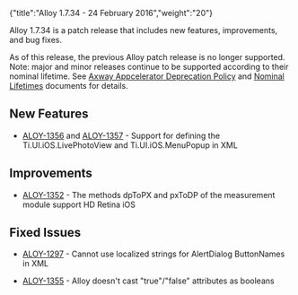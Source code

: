 {"title":"Alloy 1.7.34 - 24 February 2016","weight":"20"} 

Alloy 1.7.34 is a patch release that includes new features, improvements, and bug fixes.

As of this release, the previous Alloy patch release is no longer supported. Note: major and minor releases continue to be supported according to their nominal lifetime. See [Axway Appcelerator Deprecation Policy](/docs/appc/AMPLIFY_Appcelerator_Services_Overview/Axway_Appcelerator_Deprecation_Policy/) and [Nominal Lifetimes](/docs/appc/AMPLIFY_Appcelerator_Services_Overview/Axway_Appcelerator_Product_Lifecycle/#NominalLifetimes) documents for details.

## New Features

*   [ALOY-1356](https://jira.appcelerator.org/browse/ALOY-1356) and [ALOY-1357](https://jira.appcelerator.org/browse/ALOY-1357) - Support for defining the Ti.UI.iOS.LivePhotoView and Ti.UI.iOS.MenuPopup in XML
    

## Improvements

*   [ALOY-1352](https://jira.appcelerator.org/browse/ALOY-1352) - The methods dpToPX and pxToDP of the measurement module support HD Retina iOS
    

## Fixed Issues

*   [ALOY-1297](https://jira.appcelerator.org/browse/ALOY-1297) - Cannot use localized strings for AlertDialog ButtonNames in XML
    
*   [ALOY-1355](https://jira.appcelerator.org/browse/ALOY-1355) - Alloy doesn't cast "true"/"false" attributes as booleans